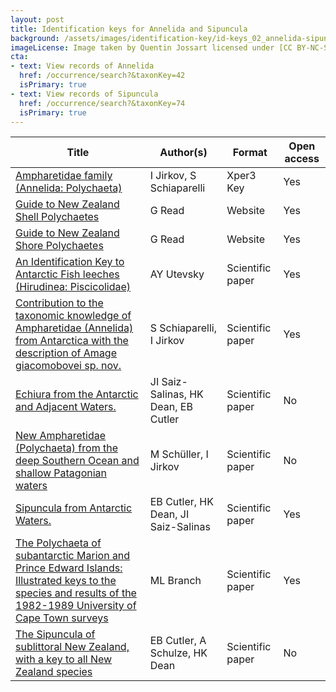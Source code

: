 ```yaml
---
layout: post
title: Identification keys for Annelida and Sipuncula 
background: /assets/images/identification-key/id-keys_02_annelida-sipuncula.png
imageLicense: Image taken by Quentin Jossart licensed under [CC BY-NC-SA 4.0](https://creativecommons.org/licenses/by-nc-sa/4.0/).
cta:
- text: View records of Annelida
  href: /occurrence/search?&taxonKey=42
  isPrimary: true
- text: View records of Sipuncula
  href: /occurrence/search?&taxonKey=74
  isPrimary: true
---
```


Title | Author(s) | Format | Open access 
-- | -- | -- | -- 
[Ampharetidae family (Annelida: Polychaeta)](https://www.xper3.fr/xper3GeneratedFiles/publish/identification/3495932204261591564/mkey.html) | I Jirkov, S Schiaparelli | Xper3 Key | Yes 
[Guide to New Zealand Shell Polychaetes](http://www.annelida.net/nz/Polychaeta/ShellsPoly/NZShellsPolychaeta.htm#IDSPP) | G Read | Website | Yes 
[Guide to New Zealand Shore Polychaetes](http://www.annelida.net/nz/Polychaeta/ShorePoly/NZShorePolychaeta_ID.htm) | G Read | Website | Yes 
[An Identification Key to Antarctic Fish leeches (Hirudinea: Piscicolidae)](http://dspace.nbuv.gov.ua/handle/123456789/128181) | AY Utevsky | Scientific paper | Yes 
[Contribution  to the taxonomic knowledge of Ampharetidae (Annelida) from Antarctica  with the description of Amage giacomobovei sp. nov.](https://europeanjournaloftaxonomy.eu/index.php/ejt/article/view/1227) | S Schiaparelli, I Jirkov | Scientific paper | Yes 
[Echiura from the Antarctic and Adjacent Waters.](https://link.springer.com/article/10.1007/s003000000135) | JI Saiz-Salinas, HK Dean, EB Cutler | Scientific paper | No 
[New Ampharetidae (Polychaeta) from the deep Southern Ocean and shallow Patagonian waters](https://www.biotaxa.org/Zootaxa/article/view/2208) | M Schüller, I Jirkov | Scientific paper | No 
[Sipuncula from Antarctic Waters.](https://www.researchgate.net/publication/266153667_Sipuncula_from_Antarctic_Waters) | EB Cutler, HK Dean, JI Saiz-Salinas | Scientific paper | Yes 
[The  Polychaeta of subantarctic Marion and Prince Edward Islands:  Illustrated keys to the species and results of the 1982-1989 University  of Cape Town surveys](https://nextcloud.bebif.be/s/La64KHWb6d2R8eo) | ML Branch | Scientific paper | Yes 
[The Sipuncula of sublittoral New Zealand, with a key to all New Zealand species](https://www.biotaxa.org/Zootaxa/article/view/zootaxa.525.1.1) | EB Cutler, A Schulze, HK Dean | Scientific paper | No 




